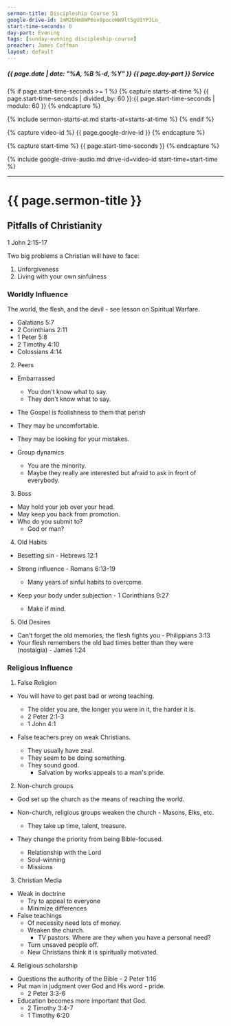 ```yaml
---
sermon-title: Discipleship Course 51
google-drive-id: 1mM2QHm8WP6ov8pocoWW9lt5gU1YP3Lo_
start-time-seconds: 0
day-part: Evening
tags: [sunday-evening discipleship-course]
preacher: James Coffman
layout: default
---
```


##### {{ page.date | date: "%A, %B %-d, %Y" }} {{ page.day-part }} Service

{% if page.start-time-seconds >= 1 %}
{% capture starts-at-time %}
{{ page.start-time-seconds | divided_by: 60 }}:{{ page.start-time-seconds | modulo: 60 }}
{% endcapture %}

{% include sermon-starts-at.md starts-at=starts-at-time %}
{% endif %}

{% capture video-id %}
{{ page.google-drive-id }}
{% endcapture %}

{% capture start-time %}
{{ page.start-time-seconds }}
{% endcapture %}

{% include google-drive-audio.md drive-id=video-id start-time=start-time %}

***

# {{ page.sermon-title }}

## Pitfalls of Christianity

1 John 2:15-17

Two big problems a Christian will have to face:
1. Unforgiveness
2. Living with your own sinfulness

### Worldly Influence

The world, the flesh, and the devil - see lesson on Spiritual Warfare.

- Galatians 5:7
- 2 Corinthians 2:11
- 1 Peter 5:8
- 2 Timothy 4:10
- Colossians 4:14

2. Peers
- Embarrassed 
    - You don't know what to say.
    - They don't know what to say.

- The Gospel is foolishness to them that perish
- They may be uncomfortable.
- They may be looking for your mistakes.
- Group dynamics
    - You are the minority.
    - Maybe they really are interested but afraid to ask in front of everybody.

3. Boss
- May hold your job over your head.
- May keep you back from promotion.
- Who do you submit to?
    - God or man?

4. Old Habits
- Besetting sin - Hebrews 12:1
- Strong influence - Romans 6:13-19
    - Many years of sinful habits to overcome.

- Keep your body under subjection - 1 Corinthians 9:27
    - Make if mind.

5. Old Desires
- Can't forget the old memories, the flesh fights you - Philippians 3:13
- Your flesh remembers the old bad times better than they were (nostalgia) - James 1:24


### Religious Influence

1. False Religion
- You will have to get past bad or wrong teaching.
    - The older you are, the longer you were in it, the harder it is.
    - 2 Peter 2:1-3
    - 1 John 4:1

- False teachers prey on weak Christians.
    - They usually have zeal.
    - They seem to be doing something.
    - They sound good.
        - Salvation by works appeals to a man's pride.

2. Non-church groups
- God set up the church as the means of reaching the world.
- Non-church, religious groups weaken the church - Masons, Elks, etc.
    - They take up time, talent, treasure.

- They change the priority from being Bible-focused.
    - Relationship with the Lord
    - Soul-winning
    - Missions

3. Christian Media
- Weak in doctrine
    - Try to appeal to everyone
    - Minimize differences
- False teachings
    - Of necessity need lots of money.
    - Weaken the church.
        - TV pastors. Where are they when you have a personal need?
    - Turn unsaved people off.
    - New Christians think it is spiritually motivated.

4. Religious scholarship
- Questions the authority of the Bible - 2 Peter 1:16
- Put man in judgment over God and His word - pride.
    - 2 Peter 3:3-6
- Education becomes more important that God.
    - 2 Timothy 3:4-7
    - 1 Timothy 6:20